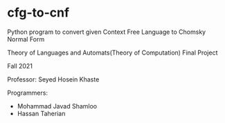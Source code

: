 # cfg-to-cnf
Python program to convert given Context Free Language to Chomsky Normal Form

Theory of Languages and Automats(Theory of Computation) Final Project

Fall 2021

Professor: Seyed Hosein Khaste

Programmers:
+ Mohammad Javad Shamloo
+ Hassan Taherian
